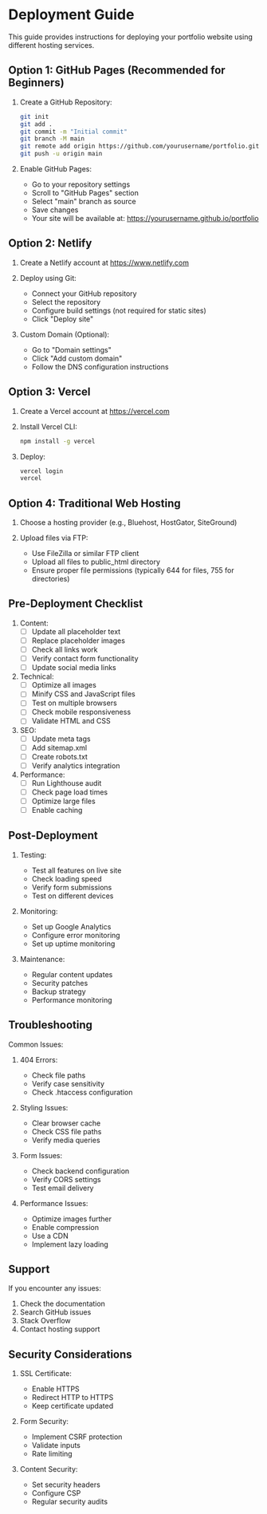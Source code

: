 # Deployment Guide

This guide provides instructions for deploying your portfolio website using different hosting services.

## Option 1: GitHub Pages (Recommended for Beginners)

1. Create a GitHub Repository:
   ```bash
   git init
   git add .
   git commit -m "Initial commit"
   git branch -M main
   git remote add origin https://github.com/yourusername/portfolio.git
   git push -u origin main
   ```

2. Enable GitHub Pages:
   - Go to your repository settings
   - Scroll to "GitHub Pages" section
   - Select "main" branch as source
   - Save changes
   - Your site will be available at: https://yourusername.github.io/portfolio

## Option 2: Netlify

1. Create a Netlify account at https://www.netlify.com

2. Deploy using Git:
   - Connect your GitHub repository
   - Select the repository
   - Configure build settings (not required for static sites)
   - Click "Deploy site"

3. Custom Domain (Optional):
   - Go to "Domain settings"
   - Click "Add custom domain"
   - Follow the DNS configuration instructions

## Option 3: Vercel

1. Create a Vercel account at https://vercel.com

2. Install Vercel CLI:
   ```bash
   npm install -g vercel
   ```

3. Deploy:
   ```bash
   vercel login
   vercel
   ```

## Option 4: Traditional Web Hosting

1. Choose a hosting provider (e.g., Bluehost, HostGator, SiteGround)

2. Upload files via FTP:
   - Use FileZilla or similar FTP client
   - Upload all files to public_html directory
   - Ensure proper file permissions (typically 644 for files, 755 for directories)

## Pre-Deployment Checklist

1. Content:
   - [ ] Update all placeholder text
   - [ ] Replace placeholder images
   - [ ] Check all links work
   - [ ] Verify contact form functionality
   - [ ] Update social media links

2. Technical:
   - [ ] Optimize all images
   - [ ] Minify CSS and JavaScript files
   - [ ] Test on multiple browsers
   - [ ] Check mobile responsiveness
   - [ ] Validate HTML and CSS

3. SEO:
   - [ ] Update meta tags
   - [ ] Add sitemap.xml
   - [ ] Create robots.txt
   - [ ] Verify analytics integration

4. Performance:
   - [ ] Run Lighthouse audit
   - [ ] Check page load times
   - [ ] Optimize large files
   - [ ] Enable caching

## Post-Deployment

1. Testing:
   - Test all features on live site
   - Check loading speed
   - Verify form submissions
   - Test on different devices

2. Monitoring:
   - Set up Google Analytics
   - Configure error monitoring
   - Set up uptime monitoring

3. Maintenance:
   - Regular content updates
   - Security patches
   - Backup strategy
   - Performance monitoring

## Troubleshooting

Common Issues:
1. 404 Errors:
   - Check file paths
   - Verify case sensitivity
   - Check .htaccess configuration

2. Styling Issues:
   - Clear browser cache
   - Check CSS file paths
   - Verify media queries

3. Form Issues:
   - Check backend configuration
   - Verify CORS settings
   - Test email delivery

4. Performance Issues:
   - Optimize images further
   - Enable compression
   - Use a CDN
   - Implement lazy loading

## Support

If you encounter any issues:
1. Check the documentation
2. Search GitHub issues
3. Stack Overflow
4. Contact hosting support

## Security Considerations

1. SSL Certificate:
   - Enable HTTPS
   - Redirect HTTP to HTTPS
   - Keep certificate updated

2. Form Security:
   - Implement CSRF protection
   - Validate inputs
   - Rate limiting

3. Content Security:
   - Set security headers
   - Configure CSP
   - Regular security audits 